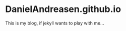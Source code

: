 DanielAndreasen.github.io
=========================

This is my blog, if jekyll wants to play with me...
